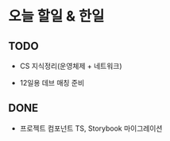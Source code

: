 # 오늘 할일 & 한일

## TODO

- CS 지식정리(운영체제 + 네트워크)

- 12일용 데브 매칭 준비

## DONE

- 프로젝트 컴포넌트 TS, Storybook 마이그레이션
